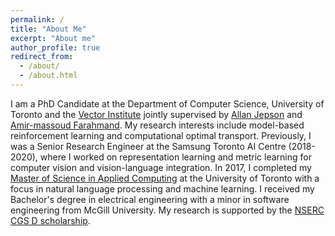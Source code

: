```yaml
---
permalink: /
title: "About Me"
excerpt: "About me"
author_profile: true
redirect_from: 
  - /about/
  - /about.html
---
```


I am a PhD Candidate at the Department of Computer Science, University of Toronto and the [Vector Institute](https://vectorinstitute.ai/) jointly supervised by [Allan Jepson](https://www.cs.toronto.edu/~jepson/) and [Amir-massoud Farahmand](http://academic.sologen.net/bio/). My research interests include model-based reinforcement learning and computational optimal transport. Previously, I was a Senior Research Engineer at the Samsung Toronto AI Centre (2018-2020), where I worked on representation learning and metric learning for computer vision and vision-language integration. In 2017, I completed my [Master of Science in Applied Computing](https://mscac.utoronto.ca/) at the University of Toronto with a focus in natural language processing and machine learning. I received my Bachelor's degree in electrical engineering with a minor in software engineering from McGill University. My research is supported by the [NSERC CGS D scholarship](https://www.nserc-crsng.gc.ca/students-etudiants/pg-cs/cgsd-bescd_eng.asp).